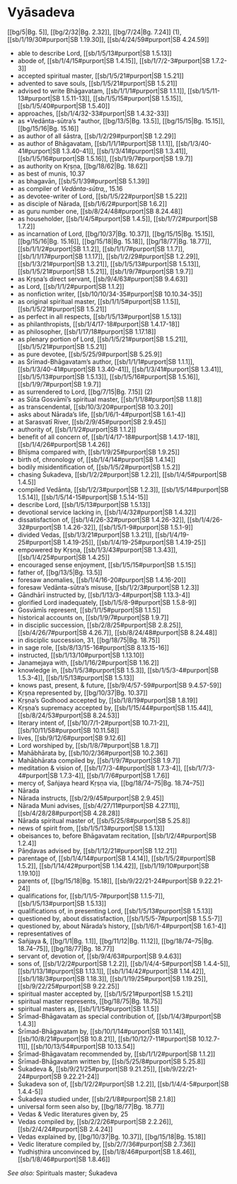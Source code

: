 # Vyāsadeva

[[bg/5|Bg. 5]], [[bg/2/32|Bg. 2.32]], [[bg/7/24|Bg. 7.24]] (1), [[sb/1/19/30#purport|SB 1.19.30]], [[sb/4/24/59#purport|SB 4.24.59]]

* able to describe Lord, [[sb/1/5/13#purport|SB 1.5.13]]
* abode of, [[sb/1/4/15#purport|SB 1.4.15]], [[sb/1/7/2-3#purport|SB 1.7.2-3]]
* accepted spiritual master, [[sb/1/5/21#purport|SB 1.5.21]]
* advented to save souls, [[sb/1/5/21#purport|SB 1.5.21]]
* advised to write Bhāgavatam, [[sb/1/1/1#purport|SB 1.1.1]], [[sb/1/5/11-13#purport|SB 1.5.11-13]], [[sb/1/5/15#purport|SB 1.5.15]], [[sb/1/5/40#purport|SB 1.5.40]]
* approaches, [[sb/1/4/32-33#purport|SB 1.4.32-33]]
* as *Vedānta-sūtra’s *author, [[bg/13/5|Bg. 13.5]], [[bg/15/15|Bg. 15.15]], [[bg/15/16|Bg. 15.16]]
* as author of all śāstra, [[sb/1/2/29#purport|SB 1.2.29]]
* as author of Bhāgavatam, [[sb/1/1/1#purport|SB 1.1.1]], [[sb/1/3/40-41#purport|SB 1.3.40-41]], [[sb/1/3/41#purport|SB 1.3.41]], [[sb/1/5/16#purport|SB 1.5.16]], [[sb/1/9/7#purport|SB 1.9.7]]
* as authority on Kṛṣṇa, [[bg/18/62|Bg. 18.62]]
* as best of munis, 10.37
* as bhagavān, [[sb/5/1/39#purport|SB 5.1.39]]
* as compiler of *Vedānta-sūtra,*, 15.16
* as devotee-writer of Lord, [[sb/1/5/22#purport|SB 1.5.22]]
* as disciple of Nārada, [[sb/1/6/2#purport|SB 1.6.2]]
* as guru number one, [[sb/8/24/48#purport|SB 8.24.48]]
* as householder, [[sb/1/4/5#purport|SB 1.4.5]], [[sb/1/7/2#purport|SB 1.7.2]]
* as incarnation of Lord, [[bg/10/37|Bg. 10.37]], [[bg/15/15|Bg. 15.15]], [[bg/15/16|Bg. 15.16]], [[bg/15/18|Bg. 15.18]], [[bg/18/77|Bg. 18.77]], [[sb/1/1/2#purport|SB 1.1.2]], [[sb/1/1/7#purport|SB 1.1.7]], [[sb/1/1/17#purport|SB 1.1.17]], [[sb/1/2/29#purport|SB 1.2.29]], [[sb/1/3/21#purport|SB 1.3.21]], [[sb/1/5/13#purport|SB 1.5.13]], [[sb/1/5/21#purport|SB 1.5.21]], [[sb/1/9/7#purport|SB 1.9.7]]
* as Kṛṣṇa’s direct servant, [[sb/9/4/63#purport|SB 9.4.63]]
* as Lord, [[sb/1/1/2#purport|SB 1.1.2]]
* as nonfiction writer, [[sb/10/10/34-35#purport|SB 10.10.34-35]]
* as original spiritual master, [[sb/1/1/5#purport|SB 1.1.5]], [[sb/1/5/21#purport|SB 1.5.21]]
* as perfect in all respects, [[sb/1/5/13#purport|SB 1.5.13]]
* as philanthropists, [[sb/1/4/17-18#purport|SB 1.4.17-18]]
* as philosopher, [[sb/1/17/18#purport|SB 1.17.18]]
* as plenary portion of Lord, [[sb/1/5/21#purport|SB 1.5.21]], [[sb/1/5/21#purport|SB 1.5.21]]
* as pure devotee, [[sb/5/25/9#purport|SB 5.25.9]]
* as Śrīmad-Bhāgavatam’s author, [[sb/1/1/1#purport|SB 1.1.1]], [[sb/1/3/40-41#purport|SB 1.3.40-41]], [[sb/1/3/41#purport|SB 1.3.41]], [[sb/1/5/13#purport|SB 1.5.13]], [[sb/1/5/16#purport|SB 1.5.16]], [[sb/1/9/7#purport|SB 1.9.7]]
* as surrendered to Lord, [[bg/7/15|Bg. 7.15]] (2)
* as Sūta Gosvāmī’s spiritual master, [[sb/1/1/8#purport|SB 1.1.8]]
* as transcendental, [[sb/10/3/20#purport|SB 10.3.20]]
* asks about Nārada’s life, [[sb/1/6/1-4#purport|SB 1.6.1-4]]
* at Sarasvatī River, [[sb/2/9/45#purport|SB 2.9.45]]
* authority of, [[sb/1/1/2#purport|SB 1.1.2]]
* benefit of all concern of, [[sb/1/4/17-18#purport|SB 1.4.17-18]], [[sb/1/4/26#purport|SB 1.4.26]]
* Bhīṣma compared with, [[sb/1/9/25#purport|SB 1.9.25]]
* birth of, chronology of, [[sb/1/4/14#purport|SB 1.4.14]]
* bodily misidentification of, [[sb/1/5/2#purport|SB 1.5.2]]
* chasing Śukadeva, [[sb/1/2/2#purport|SB 1.2.2]], [[sb/1/4/5#purport|SB 1.4.5]]
* compiled Vedānta, [[sb/1/2/3#purport|SB 1.2.3]], [[sb/1/5/14#purport|SB 1.5.14]], [[sb/1/5/14-15#purport|SB 1.5.14-15]]
* describe Lord, [[sb/1/5/13#purport|SB 1.5.13]]
* devotional service lacking in, [[sb/1/4/32#purport|SB 1.4.32]]
* dissatisfaction of, [[sb/1/4/26-32#purport|SB 1.4.26-32]], [[sb/1/4/26-32#purport|SB 1.4.26-32]], [[sb/1/5/1-9#purport|SB 1.5.1-9]]
* divided Vedas, [[sb/1/3/21#purport|SB 1.3.21]], [[sb/1/4/19-25#purport|SB 1.4.19-25]], [[sb/1/4/19-25#purport|SB 1.4.19-25]]
* empowered by Kṛṣṇa, [[sb/1/3/43#purport|SB 1.3.43]], [[sb/1/4/25#purport|SB 1.4.25]]
* encouraged sense enjoyment, [[sb/1/5/15#purport|SB 1.5.15]]
* father of, [[bg/13/5|Bg. 13.5]]
* foresaw anomalies, [[sb/1/4/16-20#purport|SB 1.4.16-20]]
* foresaw Vedānta-sūtra’s misuse, [[sb/1/2/3#purport|SB 1.2.3]]
* Gāndhārī instructed by, [[sb/1/13/3-4#purport|SB 1.13.3-4]]
* glorified Lord inadequately, [[sb/1/5/8-9#purport|SB 1.5.8-9]]
* Gosvāmīs represent, [[sb/1/1/5#purport|SB 1.1.5]]
* historical accounts on, [[sb/1/9/7#purport|SB 1.9.7]]
* in disciplic succession, [[sb/2/8/25#purport|SB 2.8.25]], [[sb/4/26/7#purport|SB 4.26.7]], [[sb/8/24/48#purport|SB 8.24.48]]
* in disciplic succession, 31, [[bg/18/75|Bg. 18.75]]
* in sage role, [[sb/8/13/15-16#purport|SB 8.13.15-16]]
* instructed, [[sb/1/13/10#purport|SB 1.13.10]]
* Janamejaya with, [[sb/1/16/2#purport|SB 1.16.2]]
* knowledge in, [[sb/1/5/3#purport|SB 1.5.3]], [[sb/1/5/3-4#purport|SB 1.5.3-4]], [[sb/1/5/13#purport|SB 1.5.13]]
* knows past, present, & future, [[sb/9/4/57-59#purport|SB 9.4.57-59]]
* Kṛṣṇa represented by, [[bg/10/37|Bg. 10.37]]
* Kṛṣṇa’s Godhood accepted by, [[sb/1/8/19#purport|SB 1.8.19]]
* Kṛṣṇa’s supremacy accepted by, [[sb/1/15/44#purport|SB 1.15.44]], [[sb/8/24/53#purport|SB 8.24.53]]
* literary intent of, [[sb/10/7/1-2#purport|SB 10.7.1-2]], [[sb/10/11/58#purport|SB 10.11.58]]
* lives, [[sb/9/12/6#purport|SB 9.12.6]]
* Lord worshiped by, [[sb/1/8/7#purport|SB 1.8.7]]
* Mahābhārata by, [[sb/10/2/36#purport|SB 10.2.36]]
* Mahābhārata compiled by, [[sb/1/9/7#purport|SB 1.9.7]]
* meditation & vision of, [[sb/1/7/3-4#purport|SB 1.7.3-4]], [[sb/1/7/3-4#purport|SB 1.7.3-4]], [[sb/1/7/6#purport|SB 1.7.6]]
* mercy of, Sañjaya heard Kṛṣṇa via, [[bg/18/74–75|Bg. 18.74–75]]
* Nārada
* Nārada instructs, [[sb/2/9/45#purport|SB 2.9.45]]
* Nārada Muni advises, [[sb/4/27/11#purport|SB 4.27.11]], [[sb/4/28/28#purport|SB 4.28.28]]
* Nārada spiritual master of, [[sb/5/25/8#purport|SB 5.25.8]]
* news of spirit from, [[sb/1/5/13#purport|SB 1.5.13]]
* obeisances to, before Bhāgavatam recitation, [[sb/1/2/4#purport|SB 1.2.4]]
* Pāṇḍavas advised by, [[sb/1/12/21#purport|SB 1.12.21]]
* parentage of, [[sb/1/4/14#purport|SB 1.4.14]], [[sb/1/5/2#purport|SB 1.5.2]], [[sb/1/14/42#purport|SB 1.14.42]], [[sb/1/19/10#purport|SB 1.19.10]]
* parents of, [[bg/15/18|Bg. 15.18]], [[sb/9/22/21-24#purport|SB 9.22.21-24]]
* qualifications for, [[sb/1/1/5-7#purport|SB 1.1.5-7]], [[sb/1/5/13#purport|SB 1.5.13]]
* qualifications of, in presenting Lord, [[sb/1/5/13#purport|SB 1.5.13]]
* questioned by, about dissatisfaction, [[sb/1/5/5-7#purport|SB 1.5.5-7]]
* questioned by, about Nārada’s history, [[sb/1/6/1-4#purport|SB 1.6.1-4]]
* representatives of
* Sañjaya &, [[bg/1/1|Bg. 1.1]], [[bg/11/12|Bg. 11.12]], [[bg/18/74–75|Bg. 18.74–75]], [[bg/18/77|Bg. 18.77]]
* servant of, devotion of, [[sb/9/4/63#purport|SB 9.4.63]]
* sons of, [[sb/1/2/2#purport|SB 1.2.2]], [[sb/1/4/4-5#purport|SB 1.4.4-5]], [[sb/1/13/1#purport|SB 1.13.1]], [[sb/1/14/42#purport|SB 1.14.42]], [[sb/1/18/3#purport|SB 1.18.3]], [[sb/1/19/25#purport|SB 1.19.25]], [[sb/9/22/25#purport|SB 9.22.25]]
* spiritual master accepted by, [[sb/1/5/21#purport|SB 1.5.21]]
* spiritual master represents, [[bg/18/75|Bg. 18.75]]
* spiritual masters as, [[sb/1/1/5#purport|SB 1.1.5]]
* Śrīmad-Bhāgavatam as special contribution of, [[sb/1/4/3#purport|SB 1.4.3]]
* Śrīmad-Bhāgavatam by, [[sb/10/1/14#purport|SB 10.1.14]], [[sb/10/8/21#purport|SB 10.8.21]], [[sb/10/12/7-11#purport|SB 10.12.7-11]], [[sb/10/13/54#purport|SB 10.13.54]]
* Śrīmad-Bhāgavatam recommended by, [[sb/1/1/2#purport|SB 1.1.2]]
* Śrīmad-Bhāgavatam written by, [[sb/5/25/8#purport|SB 5.25.8]]
* Śukadeva &, [[sb/9/21/25#purport|SB 9.21.25]], [[sb/9/22/21-24#purport|SB 9.22.21-24]]
* Śukadeva son of, [[sb/1/2/2#purport|SB 1.2.2]], [[sb/1/4/4-5#purport|SB 1.4.4-5]]
* Śukadeva studied under, [[sb/2/1/8#purport|SB 2.1.8]]
* universal form seen also by, [[bg/18/77|Bg. 18.77]]
* Vedas & Vedic literatures given by, 25
* Vedas compiled by, [[sb/2/2/26#purport|SB 2.2.26]], [[sb/2/4/24#purport|SB 2.4.24]]
* Vedas explained by, [[bg/10/37|Bg. 10.37]], [[bg/15/18|Bg. 15.18]]
* Vedic literature compiled by, [[sb/2/7/36#purport|SB 2.7.36]]
* Yudhiṣṭhira unconvinced by, [[sb/1/8/46#purport|SB 1.8.46]], [[sb/1/8/46#purport|SB 1.8.46]]

*See also:* Spirituals master; Śukadeva
